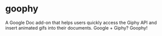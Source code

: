 # goophy
A Google Doc add-on that helps users quickly access the Giphy API and insert animated gifs into their documents. Google + Giphy? Goophy!
